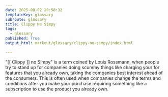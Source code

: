 ```yaml
---
date: 2025-09-02 20:58:32
templateKey: glossary
subroute: glossary
title: Clippy No Simpy
tags:
  - glossary
published: True
output_html: markout/glossary/clippy-no-simpy/index.html

---
```


"[[ Clippy ]] no Simpy" is a term coined by Louis Rossmann, when people try to
stand up for companies doing scummy things like charging your for features that
you already own, taking the companies best interest ahead of the consumers.
This is often used when companies change the terms and conditions after you
make your purchase requiring something like a subscription to use the product
you already own.
